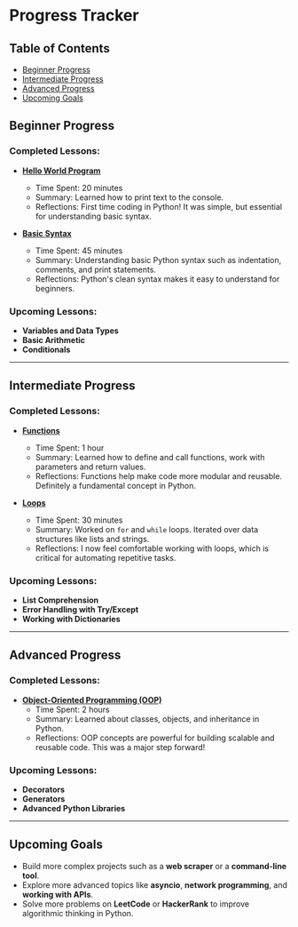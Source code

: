 # Progress Tracker

## Table of Contents
- [Beginner Progress](#beginner-progress)
- [Intermediate Progress](#intermediate-progress)
- [Advanced Progress](#advanced-progress)
- [Upcoming Goals](#upcoming-goals)

## Beginner Progress 

### Completed Lessons:
- **[Hello World Program](0-beginner/hello-world.py)**  
  - Time Spent: 20 minutes  
  - Summary: Learned how to print text to the console.
  - Reflections: First time coding in Python! It was simple, but essential for understanding basic syntax.

- **[Basic Syntax](0-beginner/basic-syntax.py)**  
  - Time Spent: 45 minutes  
  - Summary: Understanding basic Python syntax such as indentation, comments, and print statements.
  - Reflections: Python's clean syntax makes it easy to understand for beginners.

### Upcoming Lessons:
- **Variables and Data Types**
- **Basic Arithmetic**
- **Conditionals**

---

## Intermediate Progress

### Completed Lessons:
- **[Functions](1-intermediate/functions.py)**  
  - Time Spent: 1 hour  
  - Summary: Learned how to define and call functions, work with parameters and return values.
  - Reflections: Functions help make code more modular and reusable. Definitely a fundamental concept in Python.

- **[Loops](1-intermediate/loops.py)**  
  - Time Spent: 30 minutes  
  - Summary: Worked on `for` and `while` loops. Iterated over data structures like lists and strings.
  - Reflections: I now feel comfortable working with loops, which is critical for automating repetitive tasks.

### Upcoming Lessons:
- **List Comprehension**
- **Error Handling with Try/Except**
- **Working with Dictionaries**

---

## Advanced Progress

### Completed Lessons:
- **[Object-Oriented Programming (OOP)](2-advanced/oop.py)**  
  - Time Spent: 2 hours  
  - Summary: Learned about classes, objects, and inheritance in Python.
  - Reflections: OOP concepts are powerful for building scalable and reusable code. This was a major step forward!

### Upcoming Lessons:
- **Decorators**
- **Generators**
- **Advanced Python Libraries**

---

## Upcoming Goals

- Build more complex projects such as a **web scraper** or a **command-line tool**.
- Explore more advanced topics like **asyncio**, **network programming**, and **working with APIs**.
- Solve more problems on **LeetCode** or **HackerRank** to improve algorithmic thinking in Python.
